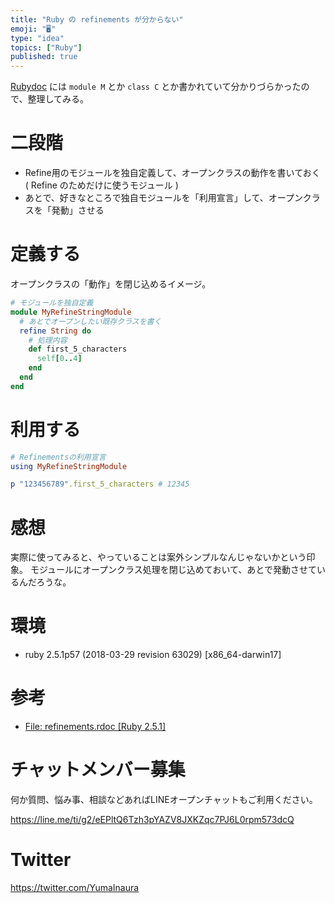 ```yaml
---
title: "Ruby の refinements が分からない"
emoji: "🖥"
type: "idea"
topics: ["Ruby"]
published: true
---
```


[Rubydoc](https://ruby-doc.org/core-2.5.1/doc/syntax/refinements_rdoc.html) には `module M` とか `class C` とか書かれていて分かりづらかったので、整理してみる。

# 二段階

- Refine用のモジュールを独自定義して、オープンクラスの動作を書いておく ( Refine のためだけに使うモジュール )
- あとで、好きなところで独自モジュールを「利用宣言」して、オープンクラスを「発動」させる

# 定義する

オープンクラスの「動作」を閉じ込めるイメージ。

```rb
# モジュールを独自定義
module MyRefineStringModule
  # あとでオープンしたい既存クラスを書く
  refine String do
    # 処理内容
    def first_5_characters
      self[0..4]
    end
  end
end
```

# 利用する

```rb
# Refinementsの利用宣言
using MyRefineStringModule

p "123456789".first_5_characters # 12345
```

# 感想

実際に使ってみると、やっていることは案外シンプルなんじゃないかという印象。
モジュールにオープンクラス処理を閉じ込めておいて、あとで発動させているんだろうな。


# 環境

- ruby 2.5.1p57 (2018-03-29 revision 63029) [x86_64-darwin17]

# 参考

- [File: refinements.rdoc [Ruby 2.5.1]](https://ruby-doc.org/core-2.5.1/doc/syntax/refinements_rdoc.html)








<!-- Update From Qiita API -->

# チャットメンバー募集


何か質問、悩み事、相談などあればLINEオープンチャットもご利用ください。

https://line.me/ti/g2/eEPltQ6Tzh3pYAZV8JXKZqc7PJ6L0rpm573dcQ





# Twitter


https://twitter.com/YumaInaura


<!-- Update From Qiita API -->



